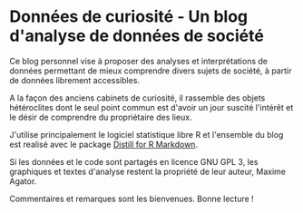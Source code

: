 # Données de curiosité - Un blog d'analyse de données de société

Ce blog personnel vise à proposer des analyses et interprétations de données permettant de mieux comprendre divers sujets de société, à partir de données librement accessibles. 

A la façon des anciens cabinets de curiosité, il rassemble des objets hétéroclites dont le seul point commun est d'avoir un jour suscité l'intérêt et le désir de comprendre du propriétaire des lieux. 

J'utilise principalement le logiciel statistique libre R et l'ensemble du blog est realisé avec le package <a href= "https://github.com/rstudio/distill" title =" Distill for R Markdown"> Distill for R Markdown</a>. 

Si les données et le code sont partagés en licence GNU GPL 3, les graphiques et textes d'analyse restent la propriété de leur auteur, Maxime Agator.

Commentaires et remarques sont les bienvenues. Bonne lecture !
